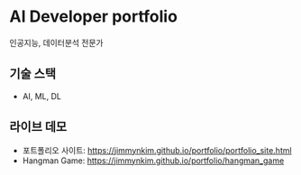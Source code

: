 # AI Developer portfolio
인공지능, 데이터분석 전문가

## 기술 스택
- AI, ML, DL

## 라이브 데모
- 포트폴리오 사이트: https://jimmynkim.github.io/portfolio/portfolio_site.html
- Hangman Game: https://jimmynkim.github.io/portfolio/hangman_game
